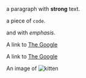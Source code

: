 a paragraph with **strong** text.

a piece of `code`.

and with _emphasis_.

A link to [The Google](https://google.com)

A link to [The Google](https://google.com "google")

An image of ![kitten](https://image.com/cutekitten.jpg)